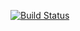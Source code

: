 [![Build Status](https://travis-ci.org/katherinezp/pruebaICNodeJS.svg?branch=master)](https://travis-ci.org/katherinezp/pruebaICNodeJS)